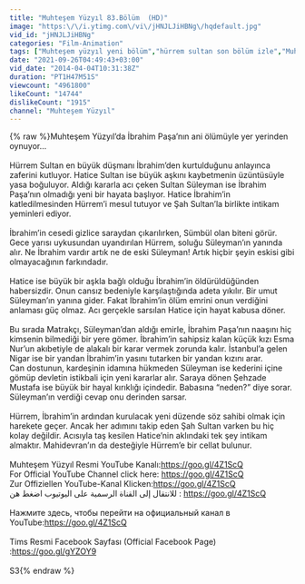 ```yaml
---
title: "Muhteşem Yüzyıl 83.Bölüm  (HD)"
image: "https:\/\/i.ytimg.com\/vi\/jHNJLJiHBNg\/hqdefault.jpg"
vid_id: "jHNJLJiHBNg"
categories: "Film-Animation"
tags: ["Muhteşem yüzyıl yeni bölüm","hürrem sultan son bölüm izle","Muhteşem Yüzyıl 83 izle"]
date: "2021-09-26T04:49:43+03:00"
vid_date: "2014-04-04T10:31:38Z"
duration: "PT1H47M51S"
viewcount: "4961800"
likeCount: "14744"
dislikeCount: "1915"
channel: "Muhteşem Yüzyıl"
---
```

{% raw %}Muhteşem Yüzyıl’da İbrahim Paşa’nın ani ölümüyle yer yerinden oynuyor...<br /><br />Hürrem Sultan en büyük düşmanı İbrahim’den kurtulduğunu anlayınca zaferini kutluyor. Hatice Sultan ise büyük aşkını kaybetmenin üzüntüsüyle yasa boğuluyor. Aldığı kararla acı çeken Sultan Süleyman ise İbrahim Paşa’nın olmadığı yeni bir hayata başlıyor. Hatice İbrahim’in katledilmesinden Hürrem’i mesul tutuyor ve Şah Sultan’la birlikte intikam yeminleri ediyor.<br /><br />İbrahim’in cesedi gizlice saraydan çıkarılırken, Sümbül olan biteni görür. Gece yarısı uykusundan uyandırılan Hürrem, soluğu Süleyman’ın yanında alır. Ne İbrahim vardır artık ne de eski Süleyman! Artık hiçbir şeyin eskisi gibi olmayacağının farkındadır.<br /><br />Hatice ise büyük bir aşkla bağlı olduğu İbrahim’in öldürüldüğünden habersizdir. Onun cansız bedeniyle karşılaştığında adeta yıkılır. Bir umut Süleyman’ın yanına gider. Fakat İbrahim’in ölüm emrini onun verdiğini anlaması güç olmaz. Acı gerçekle sarsılan Hatice için hayat kabusa döner.<br /><br />Bu sırada Matrakçı, Süleyman’dan aldığı emirle, İbrahim Paşa’nın naaşını hiç kimsenin bilmediği bir yere gömer. İbrahim’in sahipsiz kalan küçük kızı Esma Nur’un akıbetiyle de alakalı bir karar vermek zorunda kalır. İstanbul’a gelen Nigar ise bir yandan İbrahim’in yasını tutarken bir yandan kızını arar.<br />Can dostunun, kardeşinin idamına hükmeden Süleyman ise kederini içine gömüp devletin istikbali için yeni kararlar alır. Saraya dönen Şehzade Mustafa ise büyük bir hayal kırıklığı içindedir. Babasına “neden?” diye sorar. Süleyman’ın verdiği cevap onu derinden sarsar.<br /><br />Hürrem, İbrahim’in ardından kurulacak yeni düzende söz sahibi olmak için harekete geçer. Ancak her adımını takip eden Şah Sultan varken bu hiç kolay değildir. Acısıyla taş kesilen Hatice’nin aklındaki tek şey intikam almaktır. Mahidevran’ın da desteğiyle Hürrem’e bir cellat bulunur.<br /><br />Muhteşem Yüzyıl Resmi YouTube Kanalı:<a rel="nofollow" target="blank" href="https://goo.gl/4Z1ScQ">https://goo.gl/4Z1ScQ</a><br />For Official YouTube Channel click here: <a rel="nofollow" target="blank" href="https://goo.gl/4Z1ScQ">https://goo.gl/4Z1ScQ</a><br />Zur Offiziellen YouTube-Kanal Klicken:<a rel="nofollow" target="blank" href="https://goo.gl/4Z1ScQ">https://goo.gl/4Z1ScQ</a><br />للانتقال إلى القناة الرسمية على اليوتيوب اضغط هن : <a rel="nofollow" target="blank" href="https://goo.gl/4Z1ScQ">https://goo.gl/4Z1ScQ</a><br /><br />Нажмите здесь, чтобы перейти на официальный канал в YouTube:<a rel="nofollow" target="blank" href="https://goo.gl/4Z1ScQ">https://goo.gl/4Z1ScQ</a><br /><br />Tims Resmi Facebook Sayfası (Official Facebook Page) :<a rel="nofollow" target="blank" href="https://goo.gl/gYZOY9">https://goo.gl/gYZOY9</a><br /><br /> S3{% endraw %}
